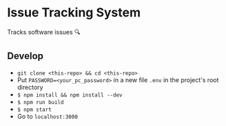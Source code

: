 # Issue Tracking System
Tracks software issues :mag:

## Develop
- `git clone <this-repo> && cd <this-repo>`
- Put `PASSWORD=<your_pc_password>` in a new file `.env` in the project's root directory
- `$ npm install && npm install --dev`
- `$ npm run build`
- `$ npm start`
- Go to `localhost:3000`
